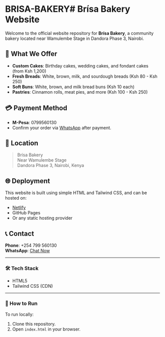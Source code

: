 # BRISA-BAKERY# Brísa Bakery Website

Welcome to the official website repository for **Brísa Bakery**, a community bakery located near Wamulembe Stage in Dandora Phase 3, Nairobi.

## 🍞 What We Offer
- **Custom Cakes**: Birthday cakes, wedding cakes, and fondant cakes (from Ksh 1,200)
- **Fresh Breads**: White, brown, milk, and sourdough breads (Ksh 80 - Ksh 250)
- **Soft Buns**: White, brown, and milk bread buns (Ksh 10 each)
- **Pastries**: Cinnamon rolls, meat pies, and more (Ksh 100 - Ksh 250)

## 💳 Payment Method
- **M-Pesa**: 0799560130  
- Confirm your order via [WhatsApp](https://wa.me/254799560130) after payment.

## 📍 Location
> Brísa Bakery  
> Near Wamulembe Stage  
> Dandora Phase 3, Nairobi, Kenya

## 🌐 Deployment
This website is built using simple HTML and Tailwind CSS, and can be hosted on:
- [Netlify](https://netlify.com)
- GitHub Pages
- Or any static hosting provider

## 📞 Contact
**Phone**: +254 799 560130  
**WhatsApp**: [Chat Now](https://wa.me/254799560130)

---

### 🛠️ Tech Stack
- HTML5
- Tailwind CSS (CDN)

---

### 🚀 How to Run
To run locally:
1. Clone this repository.
2. Open `index.html` in your browser.

